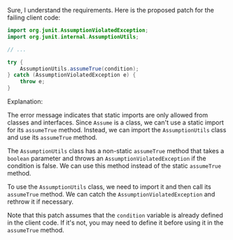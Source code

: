 Sure, I understand the requirements. Here is the proposed patch for the failing client code:
```java
import org.junit.AssumptionViolatedException;
import org.junit.internal.AssumptionUtils;

// ...

try {
    AssumptionUtils.assumeTrue(condition);
} catch (AssumptionViolatedException e) {
    throw e;
}
```
Explanation:

The error message indicates that static imports are only allowed from classes and interfaces. Since `Assume` is a class, we can't use a static import for its `assumeTrue` method. Instead, we can import the `AssumptionUtils` class and use its `assumeTrue` method.

The `AssumptionUtils` class has a non-static `assumeTrue` method that takes a `boolean` parameter and throws an `AssumptionViolatedException` if the condition is false. We can use this method instead of the static `assumeTrue` method.

To use the `AssumptionUtils` class, we need to import it and then call its `assumeTrue` method. We can catch the `AssumptionViolatedException` and rethrow it if necessary.

Note that this patch assumes that the `condition` variable is already defined in the client code. If it's not, you may need to define it before using it in the `assumeTrue` method.